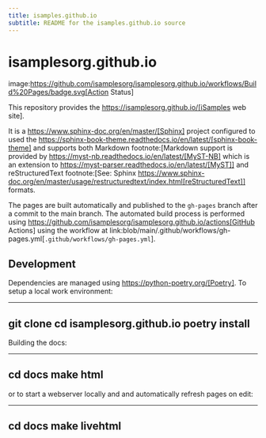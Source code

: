 ```yaml
---
title: isamples.github.io
subtitle: README for the isamples.github.io source
---
```


# isamplesorg.github.io

image:https://github.com/isamplesorg/isamplesorg.github.io/workflows/Build%20Pages/badge.svg[Action Status]

This repository provides the https://isamplesorg.github.io/[iSamples web site].

It is a https://www.sphinx-doc.org/en/master/[Sphinx] project configured to used the
https://sphinx-book-theme.readthedocs.io/en/latest/[sphinx-book-theme] and supports
both Markdown footnote:[Markdown support is provided by https://myst-nb.readthedocs.io/en/latest/[MyST-NB]
which is an extension to https://myst-parser.readthedocs.io/en/latest/[MyST]] and
reStructuredText footnote:[See: Sphinx https://www.sphinx-doc.org/en/master/usage/restructuredtext/index.html[reStructuredText]] formats.

The pages are built automatically and published to the `gh-pages` branch 
after a commit to the main branch. The automated build process is performed 
using https://github.com/isamplesorg/isamplesorg.github.io/actions[GitHub Actions]
using the workflow at link:blob/main/.github/workflows/gh-pages.yml[`.github/workflows/gh-pages.yml`].

## Development

Dependencies are managed using https://python-poetry.org/[Poetry]. To setup a local
work environment:

----
git clone
cd isamplesorg.github.io
poetry install
----

Building the docs:

----
cd docs
make html
----

or to start a webserver locally and and automatically
refresh pages on edit:

----
cd docs
make livehtml
----



